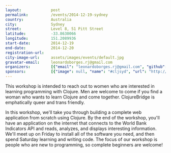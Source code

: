 ```yaml
---
layout:             post
permalink:          /events/2014-12-19-sydney
country:            Australia
city:               Sydney
street:             Level 8, 51 Pitt Street
latitude:           -33.8630066
longitude:          151.2089936
start-date:         2014-12-19
end-date:           2014-12-20
registration-url:
city-image-url:     assets/images/events/default.jpg
gravatar-email:     leonardoborges.rj@gmail.com
organizers:         [{"email": "leonardoborges.rj@gmail.com", "github": null, "name": "Leonardo Borges", "twitter": null}]
sponsors:           [{"image": null, "name": "#cljsyd", "url": "http://www.meetup.com/clj-syd/"}]
---
```


This workshop is intended to reach out to women who are interested in learning programming with Clojure.  Men are welcome to come if you find a woman who wants to learn Clojure and come together.   ClojureBridge is emphatically queer and trans friendly.

In this workshop, we'll take you through building a complete web application from scratch using Clojure.  By the end of the workshop, you'll have an application on the internet that connects to the World Bank Indicators API and reads, analyzes, and displays interesting information.  We'll meet up on Friday to install all of the software you need, and then spend Saturday learning and writing code.
The focus of our workshop is people who are new to programming, so complete beginners are welcome!
